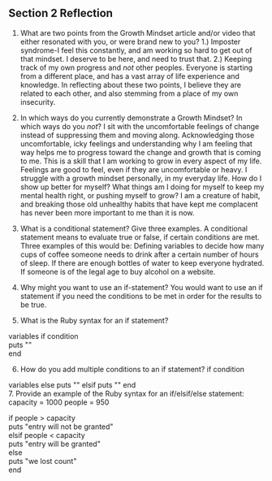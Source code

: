 ## Section 2 Reflection

1. What are two points from the Growth Mindset article and/or video that either resonated with you, or were brand new to you?
1.) Imposter syndrome-I feel this constantly, and am working so hard to get out of that mindset. I deserve to be here, and need to trust that.
2.) Keeping track of my own progress and *not* other peoples. Everyone is starting from a different place, and has a vast array of life experience and knowledge. In reflecting about these two points, I believe they are related to each other, and also stemming from a place of my own insecurity.

2. In which ways do you currently demonstrate a Growth Mindset? In which ways do you _not_?
I sit with the uncomfortable feelings of change instead of suppressing them and moving along. Acknowledging those uncomfortable, icky feelings and understanding why I am feeling that way helps me to progress toward the change and growth that is coming to me. This is a skill that I am working to grow in every aspect of my life. Feelings are good to feel, even if they are uncomfortable or heavy. I struggle with a growth mindset personally, in my everyday life. How do I show up better for myself? What things am I doing for myself to keep my mental health right, or pushing myself to grow? I am a creature of habit, and breaking those old unhealthy habits that have kept me complacent has never been more important to me than it is now.

3. What is a conditional statement? Give three examples.
A conditional statement means to evaluate true or false, if certain conditions are met. Three examples of this would be:
  Defining variables to decide how many cups of coffee someone needs to drink after a certain number of hours of sleep.
  If there are enough bottles of water to keep everyone hydrated.
  If someone is of the legal age to buy alcohol on a website.

4. Why might you want to use an if-statement?
You would want to use an if statement if you need the conditions to be met in order for the results to be true.

5. What is the Ruby syntax for an if statement?

variables
if condition
<br>
  puts ""
  <br>
end

6. How do you add multiple conditions to an if statement?
if condition

variables
  else
    puts ""
  elsif
    puts ""
  end  
7. Provide an example of the Ruby syntax for an if/elsif/else statement:
capacity = 1000
people = 950


if people > capacity
<br>
  puts "entry will not be granted"
 <br>
elsif people < capacity
<br>
  puts "entry will be granted"
 <br>
else
<br>
  puts "we lost count"
<br>
end
